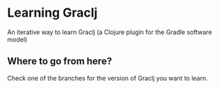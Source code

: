 # Learning Graclj

An iterative way to learn Graclj (a Clojure plugin for the Gradle software model)

## Where to go from here?

Check one of the branches for the version of Graclj you want to learn.
